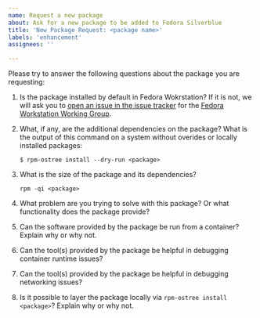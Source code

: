 ```yaml
---
name: Request a new package
about: Ask for a new package to be added to Fedora Silverblue
title: 'New Package Request: <package name>'
labels: 'enhancement'
assignees: ''

---
```


Please try to answer the following questions about the package you are requesting:

1. Is the package installed by default in Fedora Wokrstation? If it is not, we will ask you to [open an issue in the issue tracker](https://pagure.io/fedora-workstation/issues) for the [Fedora Workstation Working Group](https://docs.fedoraproject.org/en-US/workstation-working-group/).

2. What, if any, are the additional dependencies on the package? What is the output of this command on a system without overides or locally installed packages:
   ```
   $ rpm-ostree install --dry-run <package>
   ```

3. What is the size of the package and its dependencies?
   ```
   rpm -qi <package>
   ```

4. What problem are you trying to solve with this package? Or what functionality does the package provide?

5. Can the software provided by the package be run from a container? Explain why or why not.

6. Can the tool(s) provided by the package be helpful in debugging container runtime issues?

7. Can the tool(s) provided by the package be helpful in debugging networking issues?

8. Is it possible to layer the package locally via `rpm-ostree install <package>`? Explain why or why not.
